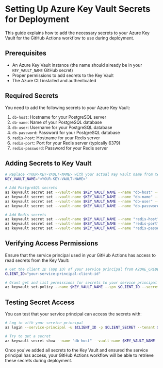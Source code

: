 # Setting Up Azure Key Vault Secrets for Deployment

This guide explains how to add the necessary secrets to your Azure Key Vault for the GitHub Actions workflow to use during deployment.

## Prerequisites

- An Azure Key Vault instance (the name should already be in your `KEY_VAULT_NAME` GitHub secret)
- Proper permissions to add secrets to the Key Vault
- The Azure CLI installed and authenticated

## Required Secrets

You need to add the following secrets to your Azure Key Vault:

1. `db-host`: Hostname for your PostgreSQL server
2. `db-name`: Name of your PostgreSQL database
3. `db-user`: Username for your PostgreSQL database
4. `db-password`: Password for your PostgreSQL database
5. `redis-host`: Hostname for your Redis server
6. `redis-port`: Port for your Redis server (typically 6379)
7. `redis-password`: Password for your Redis server

## Adding Secrets to Key Vault

```bash
# Replace <YOUR-KEY-VAULT-NAME> with your actual Key Vault name from terraform output
KEY_VAULT_NAME="<YOUR-KEY-VAULT-NAME>"

# Add PostgreSQL secrets
az keyvault secret set --vault-name $KEY_VAULT_NAME --name "db-host" --value "your-postgres-server.postgres.database.azure.com"
az keyvault secret set --vault-name $KEY_VAULT_NAME --name "db-name" --value "linklydb"
az keyvault secret set --vault-name $KEY_VAULT_NAME --name "db-user" --value "your-postgres-username"
az keyvault secret set --vault-name $KEY_VAULT_NAME --name "db-password" --value "your-postgres-password"

# Add Redis secrets
az keyvault secret set --vault-name $KEY_VAULT_NAME --name "redis-host" --value "your-redis-server.redis.cache.windows.net"
az keyvault secret set --vault-name $KEY_VAULT_NAME --name "redis-port" --value "6379"
az keyvault secret set --vault-name $KEY_VAULT_NAME --name "redis-password" --value "your-redis-access-key"
```

## Verifying Access Permissions

Ensure that the service principal used in your GitHub Actions has access to read secrets from the Key Vault:

```bash
# Get the client ID (app ID) of your service principal from AZURE_CREDENTIALS JSON
CLIENT_ID="your-service-principal-client-id"

# Grant get and list permissions for secrets to your service principal
az keyvault set-policy --name $KEY_VAULT_NAME --spn $CLIENT_ID --secret-permissions get list
```

## Testing Secret Access

You can test that your service principal can access the secrets with:

```bash
# Log in with your service principal
az login --service-principal -u $CLIENT_ID -p $CLIENT_SECRET --tenant $TENANT_ID

# Try to get a secret
az keyvault secret show --name "db-host" --vault-name $KEY_VAULT_NAME --query value -o tsv
```

Once you've added all secrets to the Key Vault and ensured the service principal has access, your GitHub Actions workflow will be able to retrieve these secrets during deployment.
